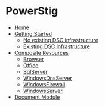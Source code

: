 # PowerStig

* [Home][home]
* [Getting Started][gettingstarted]
  * [No existing DSC infrastructure][DscGettingStarted]
  * [Existing DSC infrastructure][DscOnPremises]
* [Composite Resources][compositeresources]
  * [Browser][browser]
  * [Office][Office]
  * [SqlServer][sqlserver]
  * [WindowsDnsServer][windowsdnsserver]
  * [WindowsFirewall][windowsfirewall]
  * [WindowsServer][windowsserver]
* [Document Module][document]

[home]:                   https://github.com/Microsoft/PowerStig/wiki/home
[convert]:                https://github.com/Microsoft/PowerStig/wiki/Convert
[stig]:                   https://github.com/Microsoft/PowerStig/wiki/Stig
[compositeresources]:     https://github.com/Microsoft/PowerStig/wiki/CompositeResources
[gettingstarted]:         https://github.com/Microsoft/PowerStig/wiki/GettingStarted
[browser]:                https://github.com/Microsoft/PowerStig/wiki/Browser
[office]:                 https://github.com/Microsoft/PowerStig/wiki/Office
[sqlserver]:              https://github.com/Microsoft/PowerStig/wiki/SqlServer
[windowsdnsserver]:       https://github.com/Microsoft/PowerStig/wiki/WindowsDnsServer
[windowsfirewall]:        https://github.com/Microsoft/PowerStig/wiki/WindowsFirewall
[windowsserver]:          https://github.com/Microsoft/PowerStig/wiki/WindowsServer
[document]:               https://github.com/Microsoft/PowerStig/wiki/Document
[DscGettingStarted]:      https://github.com/Microsoft/PowerStig/wiki/DscGettingStarted
[DscOnPremises]:          https://github.com/Microsoft/PowerStig/wiki/DscOnPremises
[DscAzureAutomation]:     https://github.com/Microsoft/PowerStig/wiki/DscAzureAutomation
[DscAzureVirtualMachine]: https://github.com/Microsoft/PowerStig/wiki/DscAzureVirtualMachine